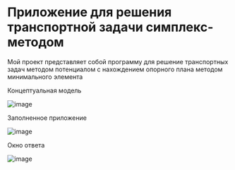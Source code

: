 # Приложение для решения транспортной задачи симплекс-методом
Мой проект представляет собой программу для решение транспортных задач методом потенциалом с нахождением опорного плана методом минимального элемента

Концептуальная модель

![image](https://github.com/Evgescha/7th-semester---OPR---course--An-application-for-solving-a-transport-problem-using-the-simplex-method/assets/38140129/508a9ad4-e3ad-4ced-a3f0-c9f990610e6d)

Заполненное приложение

![image](https://github.com/Evgescha/7th-semester---OPR---course--An-application-for-solving-a-transport-problem-using-the-simplex-method/assets/38140129/3b992bac-93b4-4522-8e76-61cabcd06b51)

Окно ответа

![image](https://github.com/Evgescha/7th-semester---OPR---course--An-application-for-solving-a-transport-problem-using-the-simplex-method/assets/38140129/567741e5-2bf7-44aa-992c-06732b828771)
